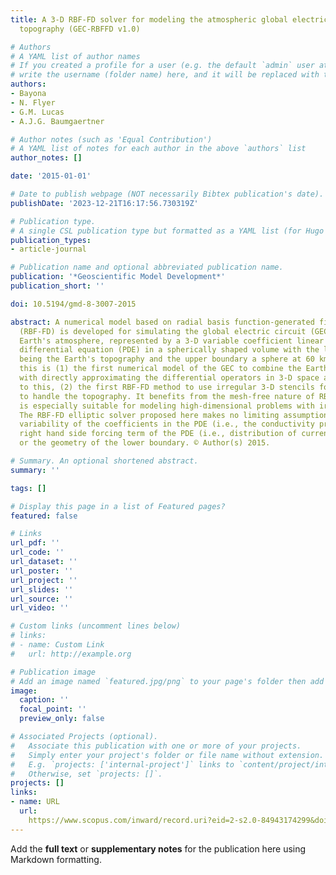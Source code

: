 ```yaml
---
title: A 3-D RBF-FD solver for modeling the atmospheric global electric circuit with
  topography (GEC-RBFFD v1.0)

# Authors
# A YAML list of author names
# If you created a profile for a user (e.g. the default `admin` user at `content/authors/admin/`), 
# write the username (folder name) here, and it will be replaced with their full name and linked to their profile.
authors:
- Bayona
- N. Flyer
- G.M. Lucas
- A.J.G. Baumgaertner

# Author notes (such as 'Equal Contribution')
# A YAML list of notes for each author in the above `authors` list
author_notes: []

date: '2015-01-01'

# Date to publish webpage (NOT necessarily Bibtex publication's date).
publishDate: '2023-12-21T16:17:56.730319Z'

# Publication type.
# A single CSL publication type but formatted as a YAML list (for Hugo requirements).
publication_types:
- article-journal

# Publication name and optional abbreviated publication name.
publication: '*Geoscientific Model Development*'
publication_short: ''

doi: 10.5194/gmd-8-3007-2015

abstract: A numerical model based on radial basis function-generated finite differences
  (RBF-FD) is developed for simulating the global electric circuit (GEC) within the
  Earth's atmosphere, represented by a 3-D variable coefficient linear elliptic partial
  differential equation (PDE) in a spherically shaped volume with the lower boundary
  being the Earth's topography and the upper boundary a sphere at 60 km. To our knowledge,
  this is (1) the first numerical model of the GEC to combine the Earth's topography
  with directly approximating the differential operators in 3-D space and, related
  to this, (2) the first RBF-FD method to use irregular 3-D stencils for discretization
  to handle the topography. It benefits from the mesh-free nature of RBF-FD, which
  is especially suitable for modeling high-dimensional problems with irregular boundaries.
  The RBF-FD elliptic solver proposed here makes no limiting assumptions on the spatial
  variability of the coefficients in the PDE (i.e., the conductivity profile), the
  right hand side forcing term of the PDE (i.e., distribution of current sources)
  or the geometry of the lower boundary. © Author(s) 2015.

# Summary. An optional shortened abstract.
summary: ''

tags: []

# Display this page in a list of Featured pages?
featured: false

# Links
url_pdf: ''
url_code: ''
url_dataset: ''
url_poster: ''
url_project: ''
url_slides: ''
url_source: ''
url_video: ''

# Custom links (uncomment lines below)
# links:
# - name: Custom Link
#   url: http://example.org

# Publication image
# Add an image named `featured.jpg/png` to your page's folder then add a caption below.
image:
  caption: ''
  focal_point: ''
  preview_only: false

# Associated Projects (optional).
#   Associate this publication with one or more of your projects.
#   Simply enter your project's folder or file name without extension.
#   E.g. `projects: ['internal-project']` links to `content/project/internal-project/index.md`.
#   Otherwise, set `projects: []`.
projects: []
links:
- name: URL
  url: 
    https://www.scopus.com/inward/record.uri?eid=2-s2.0-84943174299&doi=10.5194%2fgmd-8-3007-2015&partnerID=40&md5=9021751828d0227624ecc958a463b4ff
---
```


Add the **full text** or **supplementary notes** for the publication here using Markdown formatting.
